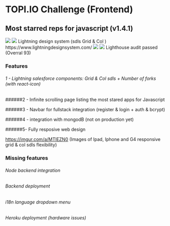 
# TOPI.IO Challenge (Frontend)
## Most starred reps for javascript (v1.4.1)

<img src="https://img.icons8.com/bubbles/200/000000/react.png">
<img src="https://img.icons8.com/ios-filled/50/000000/salesforce.png"/> Lightning design system (sdls Grid & Col )
https://www.lightningdesignsystem.com/
<img src="https://img.icons8.com/color/96/000000/npm.png"/>
<img src="https://img.icons8.com/color/96/000000/lighthouse.png"/>
Lighthouse audit passed (Overral 93)



### Features

###### 1 - Lightning salesforce components: Grid & Col sdls + Number of forks (with react-icon)

######2 - Infinite scrolling page listing the most stared apps for Javascript

######3 - Navbar for fullstack integration (register & login + auth & bcrypt)

######4 - integration with mongodB (not on production yet)

######5-  Fully resposive web design 

https://imgur.com/a/MTlEZN0 (Images of Ipad, Iphone and G4 responsive grid & col sdls flexibility)

### Missing features

###### Node backend integration
###### Backend deployment 
###### i18n language dropdown menu
###### Heroku deployment (hardware issues)
